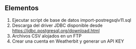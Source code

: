 ## Elementos

1. Ejecutar script  de base de datos import-postregsqlv11.sql
2. Descarga del driver JDBC disponible desde https://jdbc.postgresql.org/download.html
3. Archivos CSV alojados en un FTP
4. Crear una cuenta en Weatherbit y generar un API KEY

